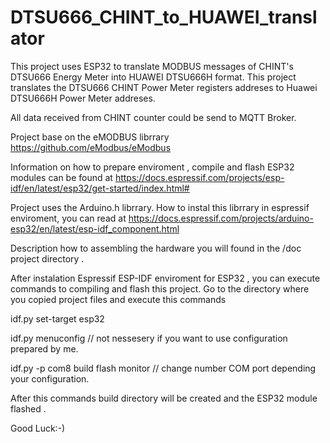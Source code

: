 # DTSU666_CHINT_to_HUAWEI_translator
This project uses ESP32 to translate MODBUS messages of CHINT's DTSU666 Energy Meter into HUAWEI DTSU666H format.
This project translates the DTSU666 CHINT Power Meter registers addreses to Huawei DTSU666H Power Meter addreses.

All data received from CHINT counter could be send to MQTT Broker.

Project base on the eMODBUS librrary  https://github.com/eModbus/eModbus 

Information on how to prepare enviroment , compile and flash ESP32 modules can be found at
https://docs.espressif.com/projects/esp-idf/en/latest/esp32/get-started/index.html#

Project uses the Arduino.h librrary. How to instal this librrary in espressif enviroment,  you can read at
https://docs.espressif.com/projects/arduino-esp32/en/latest/esp-idf_component.html

Description how to assembling the hardware you will found in the /doc project directory . 

After instalation Espressif ESP-IDF enviroment for ESP32 , you can execute commands to compiling and flash this project. Go to the directory where you copied project files and execute this commands

idf.py set-target esp32

idf.py menuconfig // not nessesery if you want to use configuration prepared by me.

idf.py -p com8 build flash monitor // change number COM port depending your configuration.

After this commands build directory will be created and the ESP32 module flashed .

Good Luck:-)
